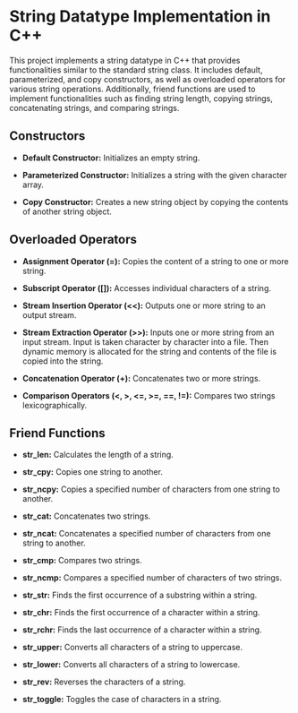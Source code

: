 # String Datatype Implementation in C++

This project implements a string datatype in C++ that provides functionalities similar to the standard string class. It includes default, parameterized, and copy constructors, as well as overloaded operators for various string operations. Additionally, friend functions are used to implement functionalities such as finding string length, copying strings, concatenating strings, and comparing strings.

## Constructors

- **Default Constructor:** Initializes an empty string.

- **Parameterized Constructor:** Initializes a string with the given character array.

- **Copy Constructor:** Creates a new string object by copying the contents of another string object.

## Overloaded Operators

- **Assignment Operator (=):** Copies the content of a string to one or more string.

- **Subscript Operator ([]):** Accesses individual characters of a string.

- **Stream Insertion Operator (<<):** Outputs one or more string to an output stream.

- **Stream Extraction Operator (>>):** Inputs one or more string from an input stream. Input is taken character by character into a file. Then dynamic memory is allocated for the string and contents of the file is copied into the string.

- **Concatenation Operator (+):** Concatenates two or more strings.

- **Comparison Operators (<, >, <=, >=, ==, !=):** Compares two strings lexicographically.

## Friend Functions

- **str_len:** Calculates the length of a string.

- **str_cpy:** Copies one string to another.

- **str_ncpy:** Copies a specified number of characters from one string to another.

- **str_cat:** Concatenates two strings.

- **str_ncat:** Concatenates a specified number of characters from one string to another.

- **str_cmp:** Compares two strings.

- **str_ncmp:** Compares a specified number of characters of two strings.

- **str_str:** Finds the first occurrence of a substring within a string.

- **str_chr:** Finds the first occurrence of a character within a string.

- **str_rchr:** Finds the last occurrence of a character within a string.

- **str_upper:** Converts all characters of a string to uppercase.

- **str_lower:** Converts all characters of a string to lowercase.

- **str_rev:** Reverses the characters of a string.

- **str_toggle:** Toggles the case of characters in a string.

